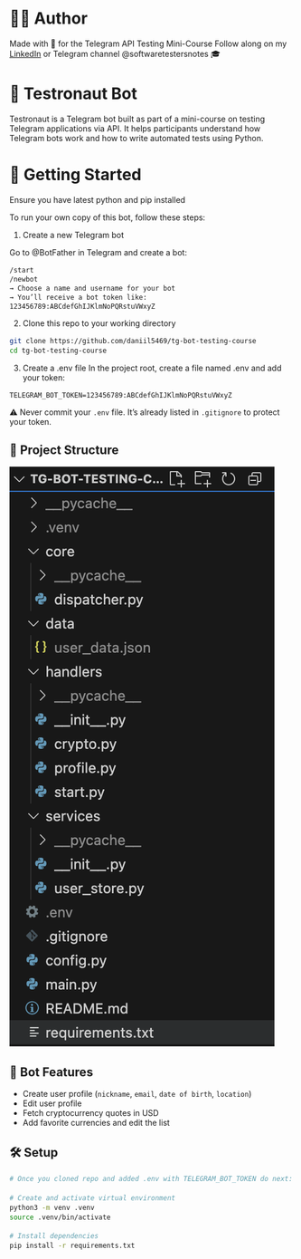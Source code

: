 # 🧑‍💻 Author

Made with 💙 for the Telegram API Testing Mini-Course
Follow along on my [LinkedIn](https://www.linkedin.com/in/daniil-shapovalov/) or Telegram channel @softwaretestersnotes 🎓

# 🤖 Testronaut Bot

Testronaut is a Telegram bot built as part of a mini-course on testing Telegram applications via API. It helps participants understand how Telegram bots work and how to write automated tests using Python.

# 🚀 Getting Started

Ensure you have latest python and pip installed

To run your own copy of this bot, follow these steps:

1. Create a new Telegram bot

Go to @BotFather in Telegram and create a bot:

```text
/start
/newbot
→ Choose a name and username for your bot
→ You’ll receive a bot token like: 123456789:ABCdefGhIJKlmNoPQRstuVWxyZ
```

2. Clone this repo to your working directory

```bash
git clone https://github.com/daniil5469/tg-bot-testing-course
cd tg-bot-testing-course
```

3. Create a .env file
In the project root, create a file named .env and add your token:

```env
TELEGRAM_BOT_TOKEN=123456789:ABCdefGhIJKlmNoPQRstuVWxyZ
```

⚠️ Never commit your `.env` file. It’s already listed in `.gitignore` to protect your token.

## 📁 Project Structure

![Project Structure image](assets/project_structure.png)

## 📌 Bot Features

- Create user profile (`nickname`, `email`, `date of birth`, `location`)
- Edit user profile
- Fetch cryptocurrency quotes in USD
- Add favorite currencies and edit the list

## 🛠️ Setup

```bash
# Once you cloned repo and added .env with TELEGRAM_BOT_TOKEN do next:

# Create and activate virtual environment
python3 -m venv .venv
source .venv/bin/activate

# Install dependencies
pip install -r requirements.txt
